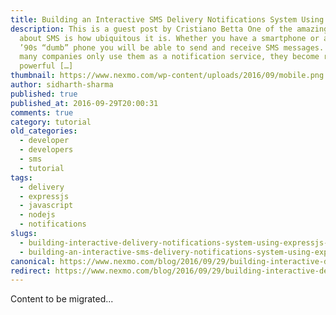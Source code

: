 ```yaml
---
title: Building an Interactive SMS Delivery Notifications System Using ExpressJS
description: This is a guest post by Cristiano Betta One of the amazing things
  about SMS is how ubiquitous it is. Whether you have a smartphone or an old
  ’90s “dumb” phone you will be able to send and receive SMS messages. While
  many companies only use them as a notification service, they become really
  powerful […]
thumbnail: https://www.nexmo.com/wp-content/uploads/2016/09/mobile.png
author: sidharth-sharma
published: true
published_at: 2016-09-29T20:00:31
comments: true
category: tutorial
old_categories:
  - developer
  - developers
  - sms
  - tutorial
tags:
  - delivery
  - expressjs
  - javascript
  - nodejs
  - notifications
slugs:
  - building-interactive-delivery-notifications-system-using-expressjs-dr
  - building-an-interactive-sms-delivery-notifications-system-using-expressjs
canonical: https://www.nexmo.com/blog/2016/09/29/building-interactive-delivery-notifications-system-using-expressjs-dr
redirect: https://www.nexmo.com/blog/2016/09/29/building-interactive-delivery-notifications-system-using-expressjs-dr
---
```

Content to be migrated...